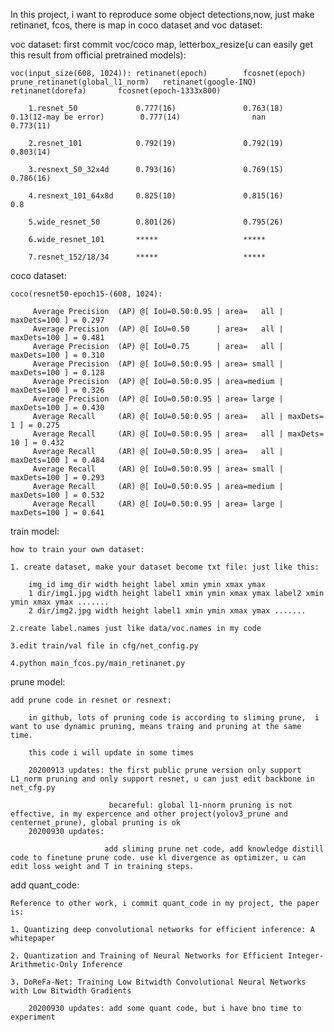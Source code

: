 In this project, i want to reproduce some object detections,now, just make retinanet, fcos, there is map in coco dataset and voc dataset:

voc dataset: first commit voc/coco map,  letterbox_resize(u can easily get this result from official pretrained models):


    voc(input_size(608, 1024)): retinanet(epoch)        fcosnet(epoch)     prune_retinanet(global_l1_norm)   retinanet(google-INQ)   retinanet(dorefa)       fcosnet(epoch-1333x800)

        1.resnet_50             0.777(16)               0.763(18)                     0.13(12-may be error)        0.777(14)                nan                   0.773(11)

        2.resnet_101            0.792(19)               0.792(19)                                                                                                 0.803(14)

        3.resnext_50_32x4d      0.793(16)               0.769(15)                                                                                                 0.786(16)

        4.resnext_101_64x8d     0.825(10)               0.815(16)                                                                                                 0.8

        5.wide_resnet_50        0.801(26)               0.795(26)

        6.wide_resnet_101       *****                   *****

        7.resnet_152/18/34      *****                   *****


coco dataset:

    coco(resnet50-epoch15-(608, 1024):

         Average Precision  (AP) @[ IoU=0.50:0.95 | area=   all | maxDets=100 ] = 0.297
         Average Precision  (AP) @[ IoU=0.50      | area=   all | maxDets=100 ] = 0.481
         Average Precision  (AP) @[ IoU=0.75      | area=   all | maxDets=100 ] = 0.310
         Average Precision  (AP) @[ IoU=0.50:0.95 | area= small | maxDets=100 ] = 0.128
         Average Precision  (AP) @[ IoU=0.50:0.95 | area=medium | maxDets=100 ] = 0.326
         Average Precision  (AP) @[ IoU=0.50:0.95 | area= large | maxDets=100 ] = 0.430
         Average Recall     (AR) @[ IoU=0.50:0.95 | area=   all | maxDets=  1 ] = 0.275
         Average Recall     (AR) @[ IoU=0.50:0.95 | area=   all | maxDets= 10 ] = 0.432
         Average Recall     (AR) @[ IoU=0.50:0.95 | area=   all | maxDets=100 ] = 0.484
         Average Recall     (AR) @[ IoU=0.50:0.95 | area= small | maxDets=100 ] = 0.293
         Average Recall     (AR) @[ IoU=0.50:0.95 | area=medium | maxDets=100 ] = 0.532
         Average Recall     (AR) @[ IoU=0.50:0.95 | area= large | maxDets=100 ] = 0.641

train model:

    how to train your own dataset:

    1. create dataset, make your dataset become txt file: just like this:

        img_id img_dir width height label xmin ymin xmax ymax
        1 dir/img1.jpg width height label1 xmin ymin xmax ymax label2 xmin ymin xmax ymax .......
        2 dir/img2.jpg width height label1 xmin ymin xmax ymax .......

    2.create label.names just like data/voc.names in my code

    3.edit train/val file in cfg/net_config.py

    4.python main_fcos.py/main_retinanet.py


prune model:

    add prune code in resnet or resnext:

        in github, lots of pruning code is according to sliming prune,  i want to use dynamic pruning, means traing and pruning at the same time.

        this code i will update in some times

        20200913 updates: the first public prune version only support L1_norm pruning and only support resnet, u can just edit backbone in net_cfg.py

                          becareful: global l1-nnorm pruning is not effective, in my expercence and other project(yolov3_prune and centernet_prune), global pruning is ok
        20200930 updates:

                         add sliming prune net code, add knowledge distill code to finetune prune code. use kl divergence as optimizer, u can edit loss weight and T in training steps.

add quant_code:

    Reference to other work, i commit quant_code in my project, the paper is:

    1. Quantizing deep convolutional networks for efficient inference: A whitepaper

    2. Quantization and Training of Neural Networks for Efficient Integer-Arithmetic-Only Inference

    3. DoReFa-Net: Training Low Bitwidth Convolutional Neural Networks with Low Bitwidth Gradients

        20200930 updates: add some quant code, but i have bno time to experiment